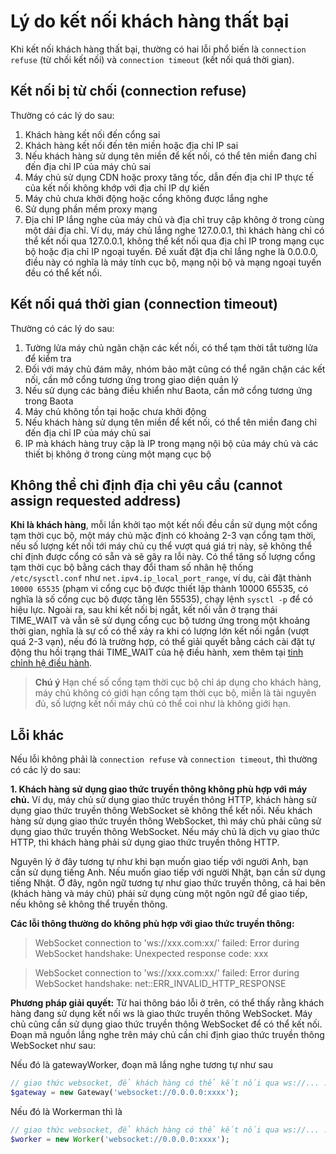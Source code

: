 # Lý do kết nối khách hàng thất bại

Khi kết nối khách hàng thất bại, thường có hai lỗi phổ biến là ```connection refuse``` (từ chối kết nối) và ```connection timeout``` (kết nối quá thời gian).

## Kết nối bị từ chối (connection refuse)

Thường có các lý do sau:
1. Khách hàng kết nối đến cổng sai
2. Khách hàng kết nối đến tên miền hoặc địa chỉ IP sai
3. Nếu khách hàng sử dụng tên miền để kết nối, có thể tên miền đang chỉ đến địa chỉ IP của máy chủ sai
4. Máy chủ sử dụng CDN hoặc proxy tăng tốc, dẫn đến địa chỉ IP thực tế của kết nối không khớp với địa chỉ IP dự kiến
5. Máy chủ chưa khởi động hoặc cổng không được lắng nghe
6. Sử dụng phần mềm proxy mạng
7. Địa chỉ IP lắng nghe của máy chủ và địa chỉ truy cập không ở trong cùng một dải địa chỉ. Ví dụ, máy chủ lắng nghe 127.0.0.1, thì khách hàng chỉ có thể kết nối qua 127.0.0.1, không thể kết nối qua địa chỉ IP trong mạng cục bộ hoặc địa chỉ IP ngoại tuyến. Đề xuất đặt địa chỉ lắng nghe là 0.0.0.0, điều này có nghĩa là máy tính cục bộ, mạng nội bộ và mạng ngoại tuyến đều có thể kết nối.

## Kết nối quá thời gian (connection timeout)

Thường có các lý do sau:
1. Tường lửa máy chủ ngăn chặn các kết nối, có thể tạm thời tắt tường lửa để kiểm tra
2. Đối với máy chủ đám mây, nhóm bảo mật cũng có thể ngăn chặn các kết nối, cần mở cổng tương ứng trong giao diện quản lý
3. Nếu sử dụng các bảng điều khiển như Baota, cần mở cổng tương ứng trong Baota
4. Máy chủ không tồn tại hoặc chưa khởi động
5. Nếu khách hàng sử dụng tên miền để kết nối, có thể tên miền đang chỉ đến địa chỉ IP của máy chủ sai
6. IP mà khách hàng truy cập là IP trong mạng nội bộ của máy chủ và các thiết bị không ở trong cùng một mạng cục bộ

## Không thể chỉ định địa chỉ yêu cầu (cannot assign requested address)

**Khi là khách hàng**, mỗi lần khởi tạo một kết nối đều cần sử dụng một cổng tạm thời cục bộ, một máy chủ mặc định có khoảng 2-3 vạn cổng tạm thời, nếu số lượng kết nối tới máy chủ cụ thể vượt quá giá trị này, sẽ không thể chỉ định được cổng có sẵn và sẽ gây ra lỗi này.
Có thể tăng số lượng cổng tạm thời cục bộ bằng cách thay đổi tham số nhân hệ thống `/etc/sysctl.conf` như `net.ipv4.ip_local_port_range`, ví dụ, cài đặt thành `10000 65535` (phạm vi cổng cục bộ được thiết lập thành 10000 65535, có nghĩa là số cổng cục bộ được tăng lên 55535), chạy lệnh `sysctl -p` để có hiệu lực.
Ngoài ra, sau khi kết nối bị ngắt, kết nối vẫn ở trạng thái TIME_WAIT và vẫn sẽ sử dụng cổng cục bộ tương ứng trong một khoảng thời gian, nghĩa là sự cố có thể xảy ra khi có lượng lớn kết nối ngắn (vượt quá 2-3 vạn), nếu đó là trường hợp, có thể giải quyết bằng cách cài đặt tự động thu hồi trạng thái TIME_WAIT của hệ điều hành, xem thêm tại [tinh chỉnh hệ điều hành](https://www.workerman.net/doc/workerman/appendices/kernel-optimization.html).

> **Chú ý**
> Hạn chế số cổng tạm thời cục bộ chỉ áp dụng cho khách hàng, máy chủ không có giới hạn cổng tạm thời cục bộ, miễn là tài nguyên đủ, số lượng kết nối máy chủ có thể coi như là không giới hạn.

## Lỗi khác
Nếu lỗi không phải là ```connection refuse``` và ```connection timeout```, thì thường có các lý do sau:

**1. Khách hàng sử dụng giao thức truyền thông không phù hợp với máy chủ.**
Ví dụ, máy chủ sử dụng giao thức truyền thông HTTP, khách hàng sử dụng giao thức truyền thông WebSocket sẽ không thể kết nối. Nếu khách hàng sử dụng giao thức truyền thông WebSocket, thì máy chủ phải cũng sử dụng giao thức truyền thông WebSocket. Nếu máy chủ là dịch vụ giao thức HTTP, thì khách hàng phải sử dụng giao thức truyền thông HTTP.

Nguyên lý ở đây tương tự như khi bạn muốn giao tiếp với người Anh, bạn cần sử dụng tiếng Anh. Nếu muốn giao tiếp với người Nhật, bạn cần sử dụng tiếng Nhật. Ở đây, ngôn ngữ tương tự như giao thức truyền thông, cả hai bên (khách hàng và máy chủ) phải sử dụng cùng một ngôn ngữ để giao tiếp, nếu không sẽ không thể truyền thông.

**Các lỗi thông thường do không phù hợp với giao thức truyền thông:**

> WebSocket connection to 'ws://xxx.com:xx/' failed: Error during WebSocket handshake: Unexpected response code: xxx

> WebSocket connection to 'ws://xxx.com:xx/' failed: Error during WebSocket handshake: net::ERR_INVALID_HTTP_RESPONSE

**Phương pháp giải quyết:**
Từ hai thông báo lỗi ở trên, có thể thấy rằng khách hàng đang sử dụng kết nối ws là giao thức truyền thông WebSocket. Máy chủ cũng cần sử dụng giao thức truyền thông WebSocket để có thể kết nối. Đoạn mã nguồn lắng nghe trên máy chủ cần chỉ định giao thức truyền thông WebSocket như sau:

Nếu đó là gatewayWorker, đoạn mã lắng nghe tương tự như sau
```php
// giao thức websocket, để khách hàng có thể kết nối qua ws://... . xxxx là cổng không cần thay đổi
$gateway = new Gateway('websocket://0.0.0.0:xxxx');
```
Nếu đó là Workerman thì là
```php
// giao thức websocket, để khách hàng có thể kết nối qua ws://... . xxxx là cổng không cần thay đổi
$worker = new Worker('websocket://0.0.0.0:xxxx');
```

